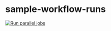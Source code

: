 # sample-workflow-runs

[![Run parallel jobs](https://github.com/blackbone/sample-workflow-runs/actions/workflows/parallel.yml/badge.svg?branch=main)](https://github.com/blackbone/sample-workflow-runs/actions/workflows/parallel.yml)
